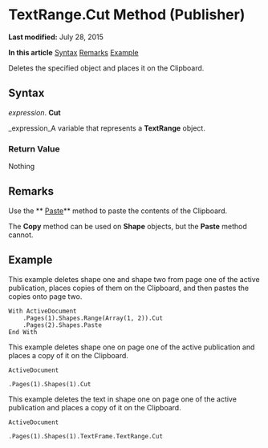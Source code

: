 
# TextRange.Cut Method (Publisher)

 **Last modified:** July 28, 2015

 **In this article**
 [Syntax](#sectionSection0)
 [Remarks](#sectionSection1)
 [Example](#sectionSection2)


Deletes the specified object and places it on the Clipboard.


## Syntax
<a name="sectionSection0"> </a>

 _expression_. **Cut**

 _expression_A variable that represents a  **TextRange** object.


### Return Value

Nothing


## Remarks
<a name="sectionSection1"> </a>

Use the  ** [Paste](dd29c9ab-7f56-3604-3390-8f5a3b97821f.md)** method to paste the contents of the Clipboard.

The  **Copy** method can be used on **Shape** objects, but the **Paste** method cannot.


## Example
<a name="sectionSection2"> </a>

This example deletes shape one and shape two from page one of the active publication, places copies of them on the Clipboard, and then pastes the copies onto page two.


```
With ActiveDocument 
    .Pages(1).Shapes.Range(Array(1, 2)).Cut 
    .Pages(2).Shapes.Paste 
End With
```

This example deletes shape one on page one of the active publication and places a copy of it on the Clipboard.




```
ActiveDocument
```




```
.Pages(1).Shapes(1).Cut
```

This example deletes the text in shape one on page one of the active publication and places a copy of it on the Clipboard.




```
ActiveDocument
```




```
.Pages(1).Shapes(1).TextFrame.TextRange.Cut
```

